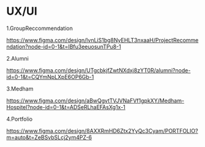 # UX/UI

1.GroupReccommendation

https://www.figma.com/design/lvnLiS1bg8NyEHLT3nxaaH/ProjectRecommendation?node-id=0-1&t=IBfu3eeuosunTPu8-1

2.Alumni

https://www.figma.com/design/UTgcbkjfZwtNXdxj8zYT0R/alumni?node-id=0-1&t=CQYmNpLXpE6OP6Gb-1

3.Medham

https://www.figma.com/design/aBwQgvtTVJVNaFVf1gpkXY/Medham-Hospitel?node-id=0-1&t=ADSeRLhaEFAsXg1x-1

4.Portfolio

https://www.figma.com/design/8AXXRmHD6Ztx2YyQc3Cyam/PORTFOLIO?m=auto&t=ZeBSvbSLcj2ym4PZ-6
